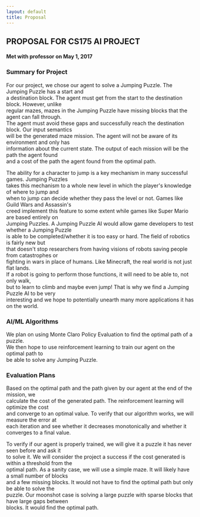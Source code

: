 ```yaml
---
layout: default
title: Proposal
---
```


## PROPOSAL FOR CS175 AI PROJECT
#### Met with professor on May 1, 2017


### Summary for Project

For our project, we chose our agent to solve a Jumping Puzzle. The Jumping Puzzle has a start and <br />
a destination block. The agent must get from the start to the destination block. However, unlike <br />
regular mazes, mazes in the Jumping Puzzle have missing blocks that the agent can fall through. <br /> 
The agent must avoid these gaps and successfully reach the destination block. Our input semantics <br />
will be the generated maze mission. The agent will not be aware of its environment and only has <br />
information about the current state. The output of each mission will be the path the agent found <br />
and a cost of the path the agent found from the optimal path. <br />

The ability for a character to jump is a key mechanism in many successful games. Jumping Puzzles <br />
takes this mechanism to a whole new level in which the player's knowledge of where to jump and <br />
when to jump can decide whether they pass the level or not. Games like Guild Wars and Assassin's <br />
creed implement this feature to some extent while games like Super Mario are based entirely on <br />
Jumping Puzzles. A Jumping Puzzle AI would allow game developers to test whether a Jumping Puzzle <br />
is able to be completed/whether it is too easy or hard. The field of robotics is fairly new but <br />
that doesn't stop researchers from having visions of robots saving people from catastrophes or <br />
fighting in wars in place of humans. Like Minecraft, the real world is not just flat lands. <br /> 
If a robot is going to perform those functions, it will need to be able to, not only walk, <br />
but to learn to climb and maybe even jump! That is why we find a Jumping Puzzle AI to be very <br />
interesting and we hope to potentially unearth many more applications it has on the world. <br />
    
### AI/ML Algorithms

We plan on using Monte Claro Policy Evaluation to find the optimal path of a puzzle. <br />
We then hope to use reinforcement learning to train our agent on the optimal path to <br />
be able to solve any Jumping Puzzle. <br />
    
### Evaluation Plans

Based on the optimal path and the path given by our agent at the end of the mission, we <br />
calculate the cost of the generated path. The reinforcement learning will optimize the cost <br />
and converge to an optimal value. To verify that our algorithm works, we will measure the error at <br />
each iteration and see whether it decreases monotonically and whether it converges to a final value. <br />

To verify if our agent is properly trained, we will give it a puzzle it has never seen before and ask it <br />
to solve it. We will consider the project a success if the cost generated is within a threshold from the <br />
optimal path. As a sanity case, we will use a simple maze. It will likely have a small number of blocks <br />
and a few missing blocks. It would not have to find the optimal path but only be able to solve the <br />
puzzle. Our moonshot case is solving a large puzzle with sparse blocks that have large gaps between <br />
blocks. It would find the optimal path. <br />
